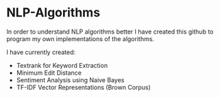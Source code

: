 # NLP-Algorithms

In order to understand NLP algorithms better I have created this github to program my own implementations of the algorithms.

I have currently created:
- Textrank for Keyword Extraction
- Minimum Edit Distance
- Sentiment Analysis using Naive Bayes
- TF-IDF Vector Representations (Brown Corpus)

